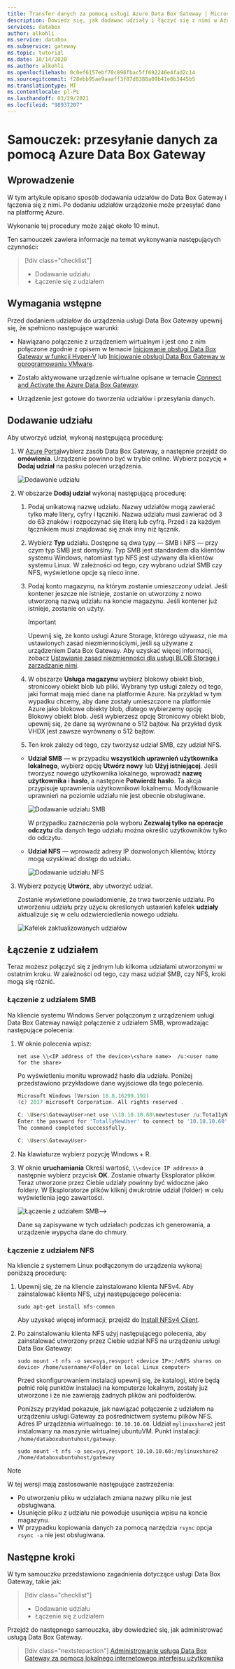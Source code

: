 ```yaml
---
title: Transfer danych za pomocą usługi Azure Data Box Gateway | Microsoft Docs
description: Dowiedz się, jak dodawać udziały i łączyć się z nimi w Azure Data Box Gateway, a następnie urządzenie Data Box Gateway może przesyłać dane na platformę Azure.
services: databox
author: alkohli
ms.service: databox
ms.subservice: gateway
ms.topic: tutorial
ms.date: 10/14/2020
ms.author: alkohli
ms.openlocfilehash: 0c0ef6157ebf70c896fbac5ff692246e4fad2c14
ms.sourcegitcommit: f28ebb95ae9aaaff3f87d8388a09b41e0b3445b5
ms.translationtype: MT
ms.contentlocale: pl-PL
ms.lasthandoff: 03/29/2021
ms.locfileid: "98937207"
---
```

# <a name="tutorial-transfer-data-with-azure-data-box-gateway"></a>Samouczek: przesyłanie danych za pomocą Azure Data Box Gateway


## <a name="introduction"></a>Wprowadzenie

W tym artykule opisano sposób dodawania udziałów do Data Box Gateway i łączenia się z nimi. Po dodaniu udziałów urządzenie może przesyłać dane na platformę Azure.

Wykonanie tej procedury może zająć około 10 minut.

Ten samouczek zawiera informacje na temat wykonywania następujących czynności:

> [!div class="checklist"]
>
> * Dodawanie udziału
> * Łączenie się z udziałem

## <a name="prerequisites"></a>Wymagania wstępne

Przed dodaniem udziałów do urządzenia usługi Data Box Gateway upewnij się, że spełniono następujące warunki:

- Nawiązano połączenie z urządzeniem wirtualnym i jest ono z nim połączone zgodnie z opisem w temacie [Inicjowanie obsługi Data Box Gateway w funkcji Hyper-V](data-box-gateway-deploy-provision-hyperv.md) lub [Inicjowanie obsługi Data Box Gateway w oprogramowaniu VMware](data-box-gateway-deploy-provision-vmware.md).

- Zostało aktywowane urządzenie wirtualne opisane w temacie [Connect and Activate the Azure Data Box Gateway](data-box-gateway-deploy-connect-setup-activate.md).

- Urządzenie jest gotowe do tworzenia udziałów i przesyłania danych.

## <a name="add-a-share"></a>Dodawanie udziału

Aby utworzyć udział, wykonaj następującą procedurę:

1. W [Azure Portal](https://portal.azure.com/)wybierz zasób Data Box Gateway, a następnie przejdź do **omówienia**. Urządzenie powinno być w trybie online. Wybierz pozycję **+ Dodaj udział** na pasku poleceń urządzenia.
   
   ![Dodawanie udziału](./media/data-box-gateway-deploy-add-shares/click-add-share.png)

4. W obszarze **Dodaj udział** wykonaj następującą procedurę:

    1. Podaj unikatową nazwę udziału. Nazwy udziałów mogą zawierać tylko małe litery, cyfry i łączniki. Nazwa udziału musi zawierać od 3 do 63 znaków i rozpoczynać się literą lub cyfrą. Przed i za każdym łącznikiem musi znajdować się znak inny niż łącznik.
    
    2. Wybierz **Typ** udziału. Dostępne są dwa typy — SMB i NFS — przy czym typ SMB jest domyślny. Typ SMB jest standardem dla klientów systemu Windows, natomiast typ NFS jest używany dla klientów systemu Linux. W zależności od tego, czy wybrano udział SMB czy NFS, wyświetlone opcje są nieco inne.

    3. Podaj konto magazynu, na którym zostanie umieszczony udział. Jeśli kontener jeszcze nie istnieje, zostanie on utworzony z nowo utworzoną nazwą udziału na koncie magazynu. Jeśli kontener już istnieje, zostanie on użyty.
       > [!IMPORTANT]
       > Upewnij się, że konto usługi Azure Storage, którego używasz, nie ma ustawionych zasad niezmiennościymi, jeśli są używane z urządzeniem Data Box Gateway. Aby uzyskać więcej informacji, zobacz [Ustawianie zasad niezmienności dla usługi BLOB Storage i zarządzanie nimi](../storage/blobs/storage-blob-immutability-policies-manage.md).
    
    4. W obszarze **Usługa magazynu** wybierz blokowy obiekt blob, stronicowy obiekt blob lub pliki. Wybrany typ usługi zależy od tego, jaki format mają mieć dane na platformie Azure. Na przykład w tym wypadku chcemy, aby dane zostały umieszczone na platformie Azure jako blokowe obiekty blob, dlatego wybierzemy opcję Blokowy obiekt blob. Jeśli wybierzesz opcję Stronicowy obiekt blob, upewnij się, że dane są wyrównane o 512 bajtów. Na przykład dysk VHDX jest zawsze wyrównany o 512 bajtów.
   
    5. Ten krok zależy od tego, czy tworzysz udział SMB, czy udział NFS.
     
    - **Udział SMB** — w przypadku **wszystkich uprawnień użytkownika lokalnego**, wybierz opcję **Utwórz nowy** lub **Użyj istniejącej**. Jeśli tworzysz nowego użytkownika lokalnego, wprowadź **nazwę użytkownika** i **hasło**, a następnie **Potwierdź hasło**. Ta akcja przypisuje uprawnienia użytkownikowi lokalnemu. Modyfikowanie uprawnień na poziomie udziału nie jest obecnie obsługiwane.
    
        ![Dodawanie udziału SMB](./media/data-box-gateway-deploy-add-shares/add-share-smb-1.png)
        
        W przypadku zaznaczenia pola wyboru **Zezwalaj tylko na operacje odczytu** dla danych tego udziału można określić użytkowników tylko do odczytu.
        
    - **Udział NFS** — wprowadź adresy IP dozwolonych klientów, którzy mogą uzyskiwać dostęp do udziału.

        ![Dodawanie udziału NFS](./media/data-box-gateway-deploy-add-shares/add-share-nfs-1.png)
   
9. Wybierz pozycję **Utwórz**, aby utworzyć udział.
    
    Zostanie wyświetlone powiadomienie, że trwa tworzenie udziału. Po utworzeniu udziału przy użyciu określonych ustawień kafelek **udziały** aktualizuje się w celu odzwierciedlenia nowego udziału.
    
    ![Kafelek zaktualizowanych udziałów](./media/data-box-gateway-deploy-add-shares/updated-list-of-shares.png) 

## <a name="connect-to-the-share"></a>Łączenie z udziałem

Teraz możesz połączyć się z jednym lub kilkoma udziałami utworzonymi w ostatnim kroku. W zależności od tego, czy masz udział SMB, czy NFS, kroki mogą się różnić.

### <a name="connect-to-an-smb-share"></a>Łączenie z udziałem SMB

Na kliencie systemu Windows Server połączonym z urządzeniem usługi Data Box Gateway nawiąż połączenie z udziałem SMB, wprowadzając następujące polecenia:


1. W oknie polecenia wpisz:

    `net use \\<IP address of the device>\<share name>  /u:<user name for the share>`

    Po wyświetleniu monitu wprowadź hasło dla udziału. Poniżej przedstawiono przykładowe dane wyjściowe dla tego polecenia.

    ```powershell
    Microsoft Windows [Version 18.8.16299.192) 
    (c) 2017 microsoft Corporation. All rights reserved . 
    
    C: \Users\GatewayUser>net use \\10.10.10.60\newtestuser /u:Tota11yNewUser 
    Enter the password for 'TotallyNewUser' to connect to '10.10.10.60'  
    The command completed successfully. 
    
    C: \Users\GatewayUser>
    ```   


2. Na klawiaturze wybierz pozycję Windows + R. 
3. W oknie **uruchamiania** Określ wartość, `\\<device IP address>` a następnie wybierz przycisk **OK**. Zostanie otwarty Eksplorator plików. Teraz utworzone przez Ciebie udziały powinny być widoczne jako foldery. W Eksploratorze plików kliknij dwukrotnie udział (folder) w celu wyświetlenia jego zawartości.
 
    ![Łączenie z udziałem SMB](./media/data-box-gateway-deploy-add-shares/connect-to-share2.png)-->

    Dane są zapisywane w tych udziałach podczas ich generowania, a urządzenie wypycha dane do chmury.

### <a name="connect-to-an-nfs-share"></a>Łączenie z udziałem NFS

Na kliencie z systemem Linux podłączonym do urządzenia wykonaj poniższą procedurę:

1. Upewnij się, że na kliencie zainstalowano klienta NFSv4. Aby zainstalować klienta NFS, użyj następującego polecenia:

   `sudo apt-get install nfs-common`

    Aby uzyskać więcej informacji, przejdź do [Install NFSv4 Client](https://help.ubuntu.com/community/SettingUpNFSHowTo#NFSv4_client).

2. Po zainstalowaniu klienta NFS użyj następującego polecenia, aby zainstalować utworzony przez Ciebie udział NFS na urządzeniu usługi Data Box Gateway:

   `sudo mount -t nfs -o sec=sys,resvport <device IP>:/<NFS shares on device> /home/username/<Folder on local Linux computer>`

    Przed skonfigurowaniem instalacji upewnij się, że katalogi, które będą pełnić rolę punktów instalacji na komputerze lokalnym, zostały już utworzone i że nie zawierają żadnych plików ani podfolderów.

    Poniższy przykład pokazuje, jak nawiązać połączenie z udziałem na urządzeniu usługi Gateway za pośrednictwem systemu plików NFS. Adres IP urządzenia wirtualnego: `10.10.10.60`. Udział `mylinuxshare2` jest instalowany na maszynie wirtualnej ubuntuVM. Punkt instalacji: `/home/databoxubuntuhost/gateway`.

    `sudo mount -t nfs -o sec=sys,resvport 10.10.10.60:/mylinuxshare2 /home/databoxubuntuhost/gateway`

> [!NOTE] 
> W tej wersji mają zastosowanie następujące zastrzeżenia:
> - Po utworzeniu pliku w udziałach zmiana nazwy pliku nie jest obsługiwana.
> - Usunięcie pliku z udziału nie powoduje usunięcia wpisu na koncie magazynu.
> - W przypadku kopiowania danych za pomocą narzędzia `rsync` opcja `rsync -a` nie jest obsługiwana.

## <a name="next-steps"></a>Następne kroki

W tym samouczku przedstawiono zagadnienia dotyczące usługi Data Box Gateway, takie jak:

> [!div class="checklist"]
> * Dodawanie udziału
> * Łączenie się z udziałem


Przejdź do następnego samouczka, aby dowiedzieć się, jak administrować usługą Data Box Gateway.

> [!div class="nextstepaction"]
> [Administrowanie usługą Data Box Gateway za pomocą lokalnego internetowego interfejsu użytkownika](https://aka.ms/dbg-docs)